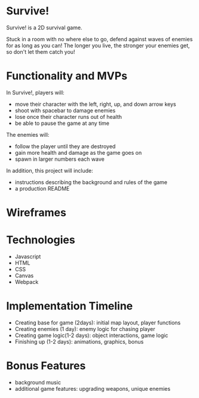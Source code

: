 # Survive!

Survive! is a 2D survival game.

Stuck in a room with no where else to go, defend against waves of enemies 
for as long as you can! The longer you live, the stronger your enemies get, so don't
let them catch you!

# Functionality and MVPs

In Survive!, players will:
- move their character with the left, right, up, and down arrow keys
- shoot with spacebar to damage enemies
- lose once their character runs out of health
- be able to pause the game at any time

The enemies will:
- follow the player until they are destroyed
- gain more health and damage as the game goes on
- spawn in larger numbers each wave

In addition, this project will include:
- instructions describing the background and rules of the game
- a production README

# Wireframes

# Technologies
- Javascript
- HTML
- CSS
- Canvas
- Webpack

# Implementation Timeline
- Creating base for game (2days): initial map layout, player functions
- Creating enemies (1 day): enemy logic for chasing player
- Creating game logic(1-2 days): object interactions, game logic
- Finishing up (1-2 days): animations, graphics, bonus

# Bonus Features
- background music
- additional game features: upgrading weapons, unique enemies
